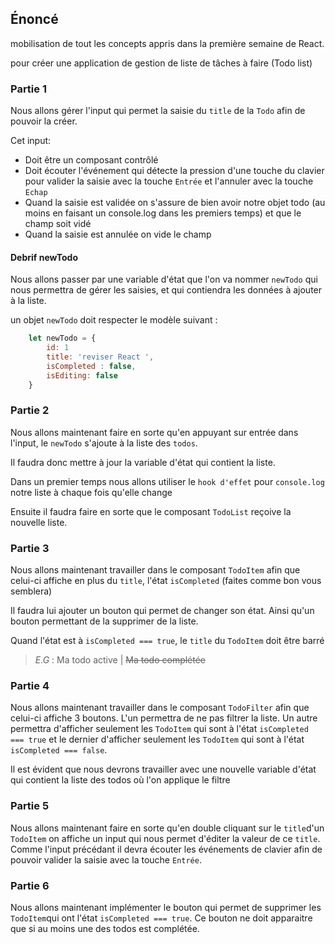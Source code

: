 ## Énoncé

 mobilisation de tout les concepts appris dans la première semaine de React.

pour créer une application de gestion de liste de tâches à faire (Todo list)

### Partie 1

Nous allons gérer l'input qui permet la saisie du `title` de la `Todo` afin de pouvoir la créer.

Cet input:

- Doit être un composant contrôlé
- Doit écouter l'événement qui détecte la pression d'une touche du clavier pour valider la saisie avec la touche `Entrée` et l'annuler avec la touche `Echap`
- Quand la saisie est validée on s'assure de bien avoir notre objet todo (au moins en faisant un console.log dans les premiers temps) et que le champ soit vidé
- Quand la saisie est annulée on vide le champ

#### Debrif newTodo

Nous allons passer par une variable d'état que l'on va nommer `newTodo` qui nous permettra de gérer les saisies, et qui contiendra les données à ajouter à la liste.

un objet `newTodo` doit respecter le modèle suivant :

```javascript
    let newTodo = {
        id: 1
        title: 'reviser React ',
        isCompleted : false,
        isEditing: false
    }
```

### Partie 2

Nous allons maintenant faire en sorte qu'en appuyant sur entrée dans l'input, le `newTodo` s'ajoute à la liste des `todos`.

Il faudra donc mettre à jour la variable d'état qui contient la liste.

Dans un premier temps nous allons utiliser le `hook d'effet` pour `console.log` notre liste à chaque fois qu'elle change

Ensuite il faudra faire en sorte que le composant `TodoList` reçoive la nouvelle liste.

### Partie 3

Nous allons maintenant travailler dans le composant `TodoItem` afin que celui-ci affiche en plus du `title`, l'état `isCompleted` (faites comme bon vous semblera)

Il faudra lui ajouter un bouton qui permet de changer son état. Ainsi qu'un bouton permettant de la supprimer de la liste.

Quand l'état est à `isCompleted === true`, le `title` du `TodoItem` doit être barré

> _E.G_ : Ma todo active | ~~Ma todo complétée~~

### Partie 4

Nous allons maintenant travailler dans le composant `TodoFilter` afin que celui-ci affiche 3 boutons.
L'un permettra de ne pas filtrer la liste. Un autre permettra d'afficher seulement les `TodoItem` qui sont à l'état `isCompleted === true` et le dernier d'afficher seulement les `TodoItem` qui sont à l'état `isCompleted === false`.

Il est évident que nous devrons travailler avec une nouvelle variable d'état qui contient la liste des todos où l'on applique le filtre

### Partie 5

Nous allons maintenant faire en sorte qu'en double cliquant sur le `title`d'un `TodoItem` on affiche un input qui nous permet d'éditer la valeur de ce `title`.
Comme l'input précédant il devra écouter les événements de clavier afin de pouvoir valider la saisie avec la touche `Entrée`.

### Partie 6

Nous allons maintenant implémenter le bouton qui permet de supprimer les `TodoItem`qui ont l'état `isCompleted === true`.
Ce bouton ne doit apparaitre que si au moins une des todos est complétée.

 

